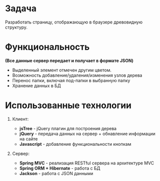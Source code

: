 # Задача
Разработать страницу, отображающую в браузере древовидную структуру.

# Функциональность
**(Все данные сервер передает и получает в формате JSON)**
* Выделенный элемент отмечен другим цветом.
* Возможность добавление/удаления/изменения узлов дерева
* Перенос папки, включая под-папки в выбранную папку
* Хранение данных в БД

# Использованные технологии
1. Клиент:
    * **jsTree** - jQuery плагин для построения дерева
    * **jQuery** - передача данных на сервер + обнавление информации на сайте
    * **Javascript** - добавление функциональности кнопкам

2. Сервер:
    * **Spring MVC** - реализация RESTful сервера на архитектуре MVC
    * **Spring ORM + Hibernate** - работа с БД
    * **Jackson** - работа с JSON данными 
    
    
